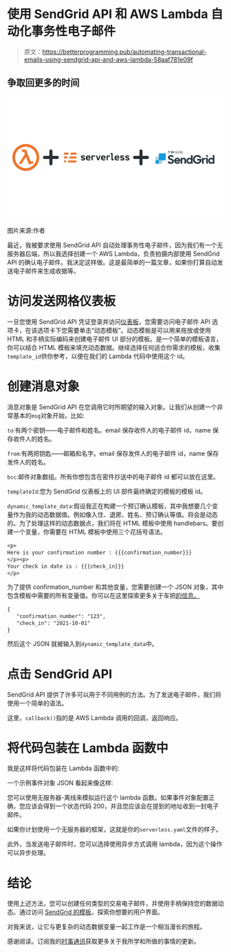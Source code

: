 # 使用 SendGrid API 和 AWS Lambda 自动化事务性电子邮件

> 原文：<https://betterprogramming.pub/automating-transactional-emails-using-sendgrid-api-and-aws-lambda-58aaf781e09f>

## 争取回更多的时间

![](img/0c8182ae61eb249e506c8d2738b808e7.png)

图片来源:作者

最近，我被要求使用 SendGrid API 自动处理事务性电子邮件，因为我们有一个无服务器后端，所以我选择创建一个 AWS Lambda，负责拍摄内部使用 SendGrid API 的确认电子邮件。我决定这样做。这是最简单的一篇文章，如果你打算自动发送电子邮件来生成收据等。

# 访问发送网格仪表板

一旦您使用 SendGrid API 凭证登录并访问[仪表板](https://app.sendgrid.com/)，您需要访问电子邮件 API 选项卡，在该选项卡下您需要单击“动态模板”。动态模板是可以用来拖放或使用 HTML 和手柄实际编码来创建电子邮件 UI 部分的模板。是一个简单的模板语言，你可以结合 HTML 模板来填充动态数据。继续选择任何适合你需求的模板，收集`template_id`供你参考，以便在我们的 Lambda 代码中使用这个 id。

# 创建消息对象

消息对象是 SendGrid API 在您调用它时所期望的输入对象。让我们从创建一个非常基本的`msg`对象开始，比如:

`to`:有两个密钥——电子邮件和姓名。email 保存收件人的电子邮件 id，name 保存收件人的姓名。

`from`:有两把钥匙——邮箱和名字。email 保存发件人的电子邮件 id，name 保存发件人的姓名。

`bcc`:邮件对象数组。所有你想包含在密件抄送中的电子邮件 id 都可以放在这里。

`templateId`:您为 SendGrid 仪表板上的 UI 部件最终确定的模板的模板 id。

`dynamic_template_data`:假设我正在构建一个预订确认模板，其中我想要几个变量作为我的动态数据值。例如像入住、退房、姓名、预订确认等值。将会是动态的。为了处理这样的动态数据点，我们将在 HTML 模板中使用 handlebars。要创建一个变量，你需要在 HTML 模板中使用三个花括号语法。

```
<p>
Here is your confirmation number : {{{confirmation_number}}}
</p><p>
Your check in date is : {{{check_in}}}
</p>
```

为了提供 confirmation_number 和其他变量，您需要创建一个 JSON 对象，其中包含模板中需要的所有变量值。你可以在这里探索更多关于车把[的信息。](https://docs.sendgrid.com/ui/sending-email/adding-dynamic-content-with-handlebars-in-marketing-campaigns)

```
{
   "confirmation_number": "123",
   "check_in": "2021-10-01"
}
```

然后这个 JSON 就被输入到`dynamic_template_data`中。

# 点击 SendGrid API

SendGrid API 提供了许多可以用于不同用例的方法。为了发送电子邮件，我们将使用一个简单的语法。

这里，`callback()`指的是 AWS Lambda 调用的回调，返回响应。

# 将代码包装在 Lambda 函数中

我是这样将代码包装在 Lambda 函数中的:

一个示例事件对象 JSON 看起来像这样:

您可以使用无服务器-离线来模拟运行这个 lambda 函数。如果事件对象配置正确，您应该会得到一个状态代码 200，并且您应该会在提到的地址收到一封电子邮件。

如果你计划使用一个无服务器的框架，这就是你的`serverless.yaml`文件的样子。

此外，当发送电子邮件时，您可以选择使用异步方式调用 lambda，因为这个操作可以异步处理。

# 结论

使用上述方法，您可以创建任何类型的交易电子邮件，并使用手柄保持您的数据动态。通过访问 [SendGrid 的模板](https://sendgrid.com/solutions/email-api/dynamic-email-templates/)，探索你想要的用户界面。

对我来说，让它与更复杂的动态数据变量一起工作是一个相当漫长的旅程。

感谢阅读。订阅我的[时事通讯](https://parulmalhotra.substack.com/?r=2cisn&utm_campaign=pub&utm_medium=web&utm_source=copy)获取更多关于我所学和所做的事情的更新。